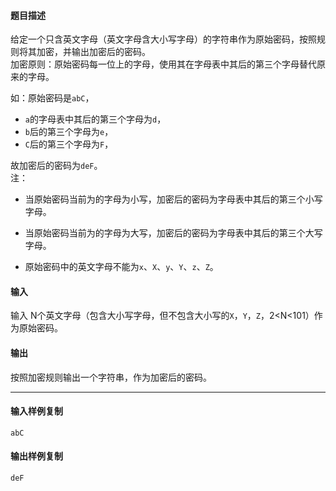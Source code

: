 #### 题目描述

给定一个只含英文字母（英文字母含大小写字母）的字符串作为原始密码，按照规则将其加密，并输出加密后的密码。  
加密原则：原始密码每一位上的字母，使用其在字母表中其后的第三个字母替代原来的字母。

如：原始密码是`abC`，

-   `a`的字母表中其后的第三个字母为`d`，
-   `b`后的第三个字母为`e`，
-   `C`后的第三个字母为`F`，

故加密后的密码为`deF`。  
注：  

-   当原始密码当前为的字母为小写，加密后的密码为字母表中其后的第三个小写字母。  
    
-   当原始密码当前为的字母为大写，加密后的密码为字母表中其后的第三个大写字母。  
    
-   原始密码中的英文字母不能为`x`、`X`、`y`、`Y`、`z`、`Z`。  
    

#### 输入

输入 N个英文字母（包含大小写字母，但不包含大小写的`X`，`Y`，`Z`，2<N<101）作为原始密码。  

#### 输出

按照加密规则输出一个字符串，作为加密后的密码。

___

#### 输入样例复制

```
abC
```

#### 输出样例复制

```
deF
```